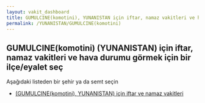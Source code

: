 ```yaml
---
layout: vakit_dashboard
title: GUMULCINE(komotini), YUNANISTAN için iftar, namaz vakitleri ve hava durumu - ilçe/eyalet seç
permalink: /YUNANISTAN/GUMULCINE(komotini)
---
```


## GUMULCINE(komotini) (YUNANISTAN) için iftar, namaz vakitleri ve hava durumu  görmek için bir ilçe/eyalet seç

Aşağıdaki listeden bir şehir ya da semt seçin

* [ (GUMULCINE(komotini), YUNANISTAN) için iftar ve namaz vakitleri](/YUNANISTAN/GUMULCINE(komotini)/)

<script type="text/javascript">
  var GLOBAL_COUNTRY = 'YUNANISTAN';
  var GLOBAL_CITY = 'GUMULCINE(komotini)';
  var GLOBAL_STATE = 'GUMULCINE(komotini)';
</script>
